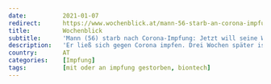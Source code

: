 ```yaml
---
date:          2021-01-07
redirect:      https://www.wochenblick.at/mann-56-starb-an-corona-impfung-jetzt-will-seine-witwe-wachruetteln/
title:         Wochenblick
subtitle:      'Mann (56) starb nach Corona-Impfung: Jetzt will seine Witwe wachrütteln'
description:   'Er ließ sich gegen Corona impfen. Drei Wochen später ist Michael tot - verstorben an einer heftigen Reaktion auf den Pfizer-Impfstoff.'
country:       AT
categories:    [Impfung]
tags:          [mit oder an impfung gestorben, biontech]
---
```

